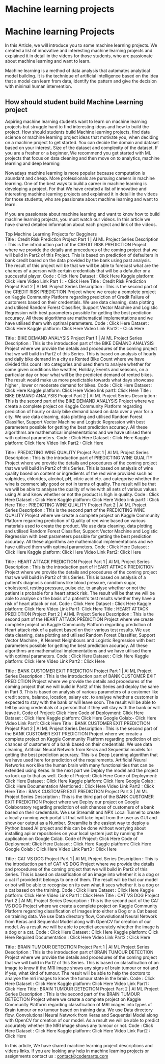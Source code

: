 # Machine learning projects

# Machine learning Projects 

In this Article, we will introduce you to some  machine learning projects. We created a list of innovative and interesting machine learning projects and explained it in detail in the videos for those students, who are passionate about machine learning and want to learn. 

Machine learning is a method of data analysis that automates analytical model building. It is the technique of artificial intelligence based on the idea that a model can learn from data, identify the pattern and give the decision with minimal human intervention. 

## How should student build Machine Learning project
Aspiring machine learning students want to learn on machine learning projects but struggle hard to find interesting ideas and how to build the project. How should students build Machine learning projects, find data science or machine learning project ideas that motivate you, when deciding on a machine project to get started. You can decide the domain and dataset based on your interest. Size of the dataset and complexity of the dataset. If you are a fresher or a beginner, We recommend you get started with ML projects that focus on data cleaning and then move on to analytics, machine learning and deep learning   

Nowadays machine learning is more popular because computation is abundant and cheap. More professionals are pursuing careers in machine learning. One of the best ways to build a career in machine learning is developing a project. For that We have created a list of innovative and interesting machine learning projects and explained it in detail in the videos for those students, who are passionate about machine learning and want to learn. 

If you are passionate about machine learning and want to know how to build machine learning projects, you must watch our videos. In this article we have shared detailed information about each project and link of the videos. 

Top Machine Learning Projects for Begginers  
Title : Credit Risk Prediction Project Part 1 | AI ML Project Series
Description : This is the introduction part of the CREDIT RISK PREDICTION Project where we provide the details and procedures of the coming project that we will build in Part2 of this Project. This is based on prediction of defaulters in bank credit based on the data provided by the bank using past analysis. The result of this project will be that we will be able to forecast what are the chances of a person with certain credentials that will be a defaulter or a successful player.
Code : Click Here
Dataset : Click Here
Kaggle platform: Click Here
Video Link Part 1 : - Click Here
Title : Credit Risk Prediction Project Part 2 | AI ML Project Series
Description : This is the second part of the CREDIT RISK PREDICTION Project where we create a complete project on Kaggle Community Platform regarding prediction of Credit Failure of customers based on their credentials. We use data cleaning, data plotting and utilised Random Forest Classifier, Support Vector Machine and Logistic Regression with best parameters possible for getting the best prediction accuracy. All these algorithms are mathematical implementations and we have utilised them with optimal parameters.
Code : Click Here
Dataset : Click Here
Kaggle platform: Click Here
Video Link Part2: - Click Here

Title : BIKE DEMAND ANALYSIS Project Part 1 | AI ML Project Series
Description : This is the introduction part of the BIKE DEMAND ANALYSIS Project where we provide the details and procedures of the coming project that we will build in Part2 of this Series. This is based on analysis of hourly and daily bike demand in a city as Rented Bike Count where we have divided this count into categories and used them to analyse whether for some given conditions like weather, Holiday, Events and seasons, on a particular day or hour what will be the predicted demand of rented bikes. The result would make us more predictable towards what days showcase higher , lower or moderate demand for bikes.
Code : Click Here
Dataset : Click Here
Kaggle platform: Click Here
Video link part1: Click Here
Title : BIKE DEMAND ANALYSIS Project Part 2 | AI ML Project Series
Description : This is the second part of the BIKE DEMAND ANALYSIS Project where we create a complete project on Kaggle Community Platform regarding prediction of hourly or daily bike demand based on data over a year for a city. We use data cleaning, data plotting and utilised Random Forest Classifier, Support Vector Machine and Logistic Regression with best parameters possible for getting the best prediction accuracy. All these algorithms are mathematical implementations and we have utilised them with optimal parameters.
Code : Click Here
Dataset : Click Here
Kaggle platform: Click Here
Video link Part2 : Click Here

Title : PREDICTING WINE QUALITY Project Part 1 | AI ML Project Series
Description : This is the introduction part of PREDICTING WINE QUALITY Project where we provide the details and procedures of the coming project that we will build in Part2 of this Series. This is based on analysis of wine quality based on content or ingredients of the red wine provided such as sulphides, chlorides, alcohol, pH, citric acid etc. and categorise whether the wine is commercially good or not in terms of quality. The result will be that we will be able to analyse the quality of wine with all sets of various values using AI and know whether or not the product is high in quality.
Code : Click Here
Dataset : Click Here
Kaggle platform: Click Here
Video link part1 : Click Here
Title : PREDICTING WINE QUALITY Project Part 2 | AI ML Project Series
Description : This is the second part of the PREDICTING WINE QUALITY Project where we create a complete project on Kaggle Community Platform regarding prediction of Quality of red wine based on various materials used to create the product. We use data cleaning, data plotting and utilised Random Forest Classifier, Support Vector Machine and Logistic Regression with best parameters possible for getting the best prediction accuracy. All these algorithms are mathematical implementations and we have utilised them with optimal parameters.
Code : Click Here
Dataset : Click Here
Kaggle platform: Click Here
Video Link Part2: Click Here

Title : HEART ATTACK PREDICTION Project Part 1 | AI ML Project Series
Description : This is the introduction part of HEART ATTACK PREDICTION Project where we provide the details and procedures of the coming project that we will build in Part2 of this Series. This is based on analysis of a patient’s diagnosis conditions like blood pressure, random sugar, cholesterol, resting pressure, pulse etc. to analyse whether or not the patient is probable for a heart attack risk. The result will be that we will be able to analyse on the basis of a patient's test results whether they have a risk of heart attack or not.
Code : Click Here
Dataset : Click Here
Kaggle platform: Click Here
Video Link Part1: Click Here
Title : HEART ATTACK PREDICTION Project Part 2 | AI ML Project Series
Description : This is the second part of the HEART ATTACK PREDICTION Project where we create complete project on Kaggle Community Platform regarding prediction of Heart attack risk of a patient based on their various test results. We use data cleaning, data plotting and utilised Random Forest Classifier, Support Vector Machine , K Nearest Neighbours and Logistic Regression with best parameters possible for getting the best prediction accuracy. All these algorithms are mathematical implementations and we have utilised them with optimal parameters.
Code : Click Here
Dataset : Click Here
Kaggle platform: Click Here
Video Link Part2 : Click Here

Title : BANK CUSTOMER EXIT PREDICTION Project Part 1 | AI ML Project Series
Description : This is the introduction part of BANK CUSTOMER EXIT PREDICTION Project where we provide the details and procedures of the coming project that we will build in Part2 of this Series and deploy the same in Part 3. This is based on analysis of various parameters of a customer like credit score, balance, location, salary etc. to analyse whether a customer is expected to stay with the bank or will leave soon. The result will be able to tell by using credentials of a person that if they will stay with the bank or will leave it.
Code of Project: Click Here
Code of Deployment: Click Here
Dataset : Click Here
Kaggle platform: Click Here
Google Colab:- Click Here
Video Link Part1: Click Here
Title : BANK CUSTOMER EXIT PREDICTION Project Part 2 | AI ML Project Series
Description : This is the second part of the BANK CUSTOMER EXIT PREDICTION Project where we create a complete project on Kaggle Community Platform regarding prediction of exit chances of customers of a bank based on their credentials. We use data cleaning, Artificial Neural Network from Keras and Sequential models for getting the best prediction accuracy. This is a Deep Learning algorithm that we have used here for prediction of the requirements.
Artificial Neural Networks work like the human brain with many functionalities that can be extended using Keras. In the next part we Deploy the model and the project so look up to that as well.
Code of Project: Click Here
Code of Deployment: Click Here
Dataset : Click Here
Kaggle platform: Click Here
Google Colab : Click Here
Documentation Mentioned : Click Here
Video Link Part2 : Click Here
Title : BANK CUSTOMER EXIT PREDICTION Project Part 3 | AI ML Project Series
Description : This is the third part of the BANK CUSTOMER EXIT PREDICTION Project where we Deploy our project on Google Colaboratory regarding prediction of exit chances of customers of a bank based on their credentials. We use Streamlit and NPX Local Tunnel to create a locally running web portal UI that will take input from the user as GUI and show our output as a Number.
Streamlite is the easiest way to deploy a Python based AI project and this can be done without worrying about installing api or repositories on your local system just by running the application on Google Colab.
Code of Project: Click Here
Code of Deployment: Click Here
Dataset : Click Here
Kaggle platform: Click Here
Google Colab : Click Here
Video Link Part3 : Click Here

Title : CAT VS DOG Project Part 1 | AI ML Project Series
Description : This is the introduction part of CAT VS DOG Project where we provide the details and procedures of the coming project that we will build in Part2 of this Series. This is based on classification of an image into whether it is a dog or a cat if provided it belongs to one of them. The result will be that our model or bot will be able to recognise on its own what it sees whether it is a dog or a cat based on the training.
Code : Click Here
Dataset : Click Here
Kaggle platform: Click Here
Video Link Part1 : Click Here
Title : CAT VS DOG Project Part 2 | AI ML Project Series
Description : This is the second part of the CAT VS DOG Project where we create a complete project on Kaggle Community Platform regarding classification of images into either a Dog or a Cat based on training data. We use Data directory flow, Convolutional Neural Network from Keras and Sequential Model along with OpenCV for creation of our model. As a result we will be able to predict accurately whether the image is a dog or a cat.
Code : Click Here
Dataset : Click Here
Kaggle platform: Click Here
Required Documentation : Click Here
Video Link Part2 : Click Here

Title : BRAIN TUMOUR DETECTION Project Part 1 | AI ML Project Series
Description : This is the introduction part of BRAIN TUMOUR DETECTION Project where we provide the details and procedures of the coming project that we will build in Part2 of this Series. This is based on classification of an image  to know if the MRI image shows any signs of brain tumour or not and if yes, what kind of tumour. The result will be able to help the doctors to analyse the mri images to know the tumour state in the brain. 
Code : Click Here
Dataset : Click Here
Kaggle platform: Click Here
Video Link Part1 : Click Here
Title : BRAIN TUMOUR DETECTION Project Part 2 | AI ML Project Series
Description : This is the second part of the BRAIN TUMOUR DETECTION Project where we create a complete project on Kaggle Community Platform regarding classification of MRI images into types of Brain tumour or no tumour based on training data. We use Data directory flow, Convolutional Neural Network from Keras and Sequential Model along with OpenCV for creation of our model. As a result we will be able to predict accurately whether the MRI image shows any tumour or not.
Code : Click Here
Dataset : Click Here
Kaggle platform: Click Here
Video Link Part2 : Click Here

In this article, We have shared machine learning project descriptions and videos links. If you are looking any help in machine learning projects or assignments contact us : contact@codersarts.com
